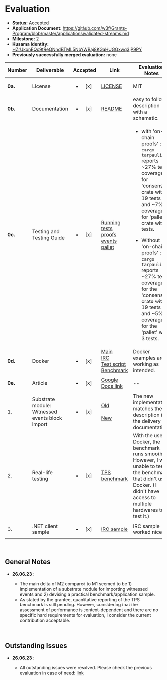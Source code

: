 # Evaluation

- **Status:** Accepted
- **Application Document:** https://github.com/w3f/Grants-Program/blob/master/applications/validated-streams.md
- **Milestone:** 2 
- **Kusama Identity:** [HZrUkonEQc9tReQNndBTML5NbYWBaj8KGaHUGGxwq3jP9PY](https://explorer.polkascan.io/kusama/account/HZrUkonEQc9tReQNndBTML5NbYWBaj8KGaHUGGxwq3jP9PY)
- **Previously successfully merged evaluation:** none

| Number | Deliverable | Accepted | Link | Evaluation Notes |
| ------ | ----------- | :------: | ---- |----------------- |
| **0a.** | License | <ul><li>[x] </li></ul> | [LICENSE](https://github.com/comrade-coop/validated-streams/blob/6f9478b84ea5730fceaae50c04b62e1ecee88fed/LICENSE) | MIT |
| **0b.** | Documentation | <ul><li>[x] </li></ul> | [README](https://github.com/comrade-coop/validated-streams/blob/6f9478b84ea5730fceaae50c04b62e1ecee88fed/README.md) | easy to follow description with a schematic. |
| **0c.** | Testing and Testing Guide | <ul><li>[x] </li></ul> | [Running tests](https://github.com/comrade-coop/validated-streams/blob/6f9478b84ea5730fceaae50c04b62e1ecee88fed/README.md#testing) <br> [proofs](https://github.com/comrade-coop/validated-streams/blob/6f9478b84ea5730fceaae50c04b62e1ecee88fed/consensus/src/proofs/tests.rs) <br> [events](https://github.com/comrade-coop/validated-streams/blob/b5a9437b2e59881a64c63596ded9144f72a39ad5/consensus/src/events/tests.rs) <br> [pallet](https://github.com/comrade-coop/validated-streams/blob/a8a55ab7f2f16401c8aefefccdcdfa4638ddb39a/pallet/src/tests.rs) | <ul><li> with 'on-chain proofs' : `cargo tarpaulin` reports ~27% test coverage for 'consensus' crate with 19 tests and ~7% coverage for 'pallet' crate with 8 tests. </li></ul><ul><li> Without 'on-chain proofs' : `cargo tarpaulin` reports ~27% test coverage for the 'consensus' crate with 19 tests and ~5% coverage for the 'pallet' with 3 tests. |
| **0d.** | Docker | <ul><li>[x] </li></ul> | [Main](https://github.com/comrade-coop/validated-streams/blob/64db1c20f561115f807f41c5da58bca7b3325d5a/Dockerfile) <br> [IRC](https://github.com/comrade-coop/validated-streams/blob/beb99456091f33f1f1b3cf6a555ff656c107e9cf/samples/irc/Dockerfile) <br> [Test script](https://github.com/comrade-coop/validated-streams/blob/f0acdceb66846ab001e652a14a38a71a7ec6b05c/samples/basic/run-example.sh) <br> [Benchmark](https://github.com/comrade-coop/validated-streams/blob/64db1c20f561115f807f41c5da58bca7b3325d5a/samples/tps-benchmark/Dockerfile) | Docker examples are working as intended. |
| **0e.** | Article |  <ul><li>[x] </li></ul> |[Google Docs link](https://docs.google.com/document/u/1/d/12EsVUDydsDWfngQP6-zYRiC-dFbn696Evr3VSxgcpjU/edit) | --
| 1. | Substrate module: Witnessed events block import | <ul><li>[x] </li></ul> |[Old](https://github.com/comrade-coop/validated-streams/blob/fa7e20c5f0bf34cd8b89f975eceb6e29955202ab/node/src/streams/services/witness_block_import.rs) <br><br>[New](https://github.com/comrade-coop/validated-streams/blob/9d1dd933395f9cca69834ccb43b3330922d531c4/consensus/src/block_import.rs) | The new implementation matches the description in the delivery documentation. |
| 2. | Real-life testing | <ul><li>[x] </li></ul> | [TPS benchmark](https://github.com/comrade-coop/validated-streams/tree/c083a83ad497dcb338501c66691680b1acfc29f0/samples/tps-benchmark) | With the use of Docker, the benchmark runs smoothly. However, I was unable to test the benchmark that didn't use Docker. (I didn't have access to multiple hardwares to test it.) |
| 3. | .NET client sample | <ul><li>[x] </li></ul> | [IRC sample](https://github.com/comrade-coop/validated-streams/tree/5dc862fc2fe3cab7e8b6e2272b89ff21607a4038/samples/irc) | IRC sample worked nicely 


<br>

## General Notes
- **26.06.23** : 
  
  - The main delta of M2 compared to M1 seemed to be 1) implementation of a substrate module for importing witnessed events and 2) devising a practical benchmark/application sample.
  - As stated by the grantee, quantitative reporting of the TPS benchmark is still pending. However, considering that the assessment of performance is context-dependent and there are no specific hard requirements for evaluation, I consider the current contribution acceptable.  

<br>

## Outstanding Issues
- **26.06.23** : 
  
  - All outstanding issues were resolved. Please check the previous evaluation in case of need: [link](https://github.com/w3f/Grant-Milestone-Delivery/blob/0ff27610f39a30dfe7e27bdbc18a70ced73b546e/evaluations/validated-streams_2_arahangua.md) 